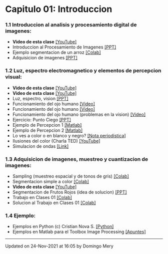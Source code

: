 
# Capitulo 01: Introduccion
### 1.1 Introduccion al analisis y procesamiento digital de imagenes:
* **Video de esta clase** [[YouTube]](https://youtu.be/ou1R9UbwP00)
* Introduccion al Procesamiento de Imagenes [[PPT]](https://github.com/domingomery/imagenes/blob/master/clases/Cap01_Introduccion/presentations/IMG01_Introduccion.pptx)
* Ejemplo segmentacion de un arroz [[Colab]](https://colab.research.google.com/drive/17jwZY9fxKw3KUi_--sfYZrksfpR3_Whr?usp=sharing)
* Adquisicion de imagenes [[PPT]](https://github.com/domingomery/imagenes/blob/master/clases/Cap01_Introduccion/presentations/IMG01_Adquisicion.pptx)
### 1.2 Luz, espectro electromagnetico y elementos de percepcion visual:
* **Video de esta clase** [[YouTube]](https://youtu.be/v1g1cb-zYTU)
* **Video de esta clase** [[YouTube]](https://youtu.be/ffj6vZtV5gI)
* Luz, espectro, vision [[PPT]](https://github.com/domingomery/imagenes/blob/master/clases/Cap01_Introduccion/presentations/IMG01_Luz-Ondas-Ojo.pptx)
* Funcionamiento del ojo humano [[Video]](https://www.youtube.com/watch?v=nbwPPcwknPU)
* Funcionamiento del ojo humano [[Video]](https://www.youtube.com/watch?v=PmD7Tjb6yKo)
* Funcionamiento del ojo humano (problemas en la vision) [[Video]](https://www.youtube.com/watch?v=AsKeu4wm3XI)
* Ejercicio: Punto Ciego [[PPT]](https://github.com/domingomery/imagenes/blob/master/clases/Cap01_Introduccion/presentations/IMG01_EjercicioPuntoCiego.pptx)
* Ejemplo de Percepcion 1 [[Matlab]](https://github.com/domingomery/imagenes/blob/master/clases/Cap01_Introduccion/matlab/IMG01_Perception1.m)
* Ejemplo de Percepcion 2 [[Matlab]](https://github.com/domingomery/imagenes/blob/master/clases/Cap01_Introduccion/matlab/IMG01_Perception2.m)
* Lo ves a color o en blanco y negro? [[Nota periodistica]](https://www.bbc.com/mundo/noticias-49178274)
* Ilusiones del color (Charla TED) [[YouTube]](https://www.youtube.com/watch?v=mf5otGNbkuc)
* Simulacion de ondas [[Link]](https://www.falstad.com/ripple/)
### 1.3 Adquisicion de imagenes, muestreo y cuantizacion de imagenes:
* Sampling (muestreo espacial y de tonos de gris) [[Colab]](https://colab.research.google.com/drive/1DxVWeCfV1P-K-IyXokn49Gsv3qv-qq1C?usp=sharing)
* Segmentacion simple a color [[Colab]](https://colab.research.google.com/drive/1aDvi_dAfqWKgXd_GnilQchBoxPXTai7O?usp=sharing)
* **Video de esta clase** [[YouTube]](https://youtu.be/7npN3o3DB30)
* Segmentacion de Frutos Rojos (idea de solucion) [[PPT]](https://github.com/domingomery/imagenes/blob/master/clases/Cap01_Introduccion/presentations/IMG01_SegmentacionFrutosRojos.pptx)
* Trabajo en Clases 01 [[Colab]](https://colab.research.google.com/drive/10r68G48Af5ai-uU4lZ12b7Lbcfbp5MJx?usp=sharing)
* Solucion al Trabajo en Clases 01 [[Colab]](https://colab.research.google.com/drive/11rlsVB2PNYt2ux2yilW4fyJGc_nApcDI?usp=sharing)
### 1.4 Ejemplo:
* Ejemplos en Python (c) Cristian Nova S. [[Python]](https://github.com/MonkyDCristian/Prosesamiento_de_imagenes/blob/master/FPI.ipynb)
* Ejemplos en Matlab para el Toolbox Image Processing [[Apuntes]](https://github.com/domingomery/imagenes/blob/master/clases/Cap01_Introduccion/matlab/IMG01_EjemploBasicoMatlab.pdf)
---


Updated on 24-Nov-2021 at 16:05 by Domingo Mery
